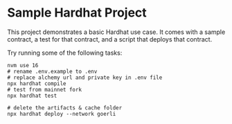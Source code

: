 # Sample Hardhat Project

This project demonstrates a basic Hardhat use case. It comes with a sample contract, a test for that contract, and a script that deploys that contract.

Try running some of the following tasks:

```shell
nvm use 16
# rename .env.example to .env
# replace alchemy url and private key in .env file
npx hardhat compile
# test from mainnet fork
npx hardhat test 

# delete the artifacts & cache folder
npx hardhat deploy --network goerli
```
